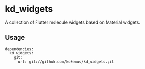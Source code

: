 # kd_widgets

A collection of Flutter molecule widgets based on Material widgets.

## Usage

```
dependencies:
  kd_widgets:
    git:
      url: git://github.com/kokemus/kd_widgets.git

```
